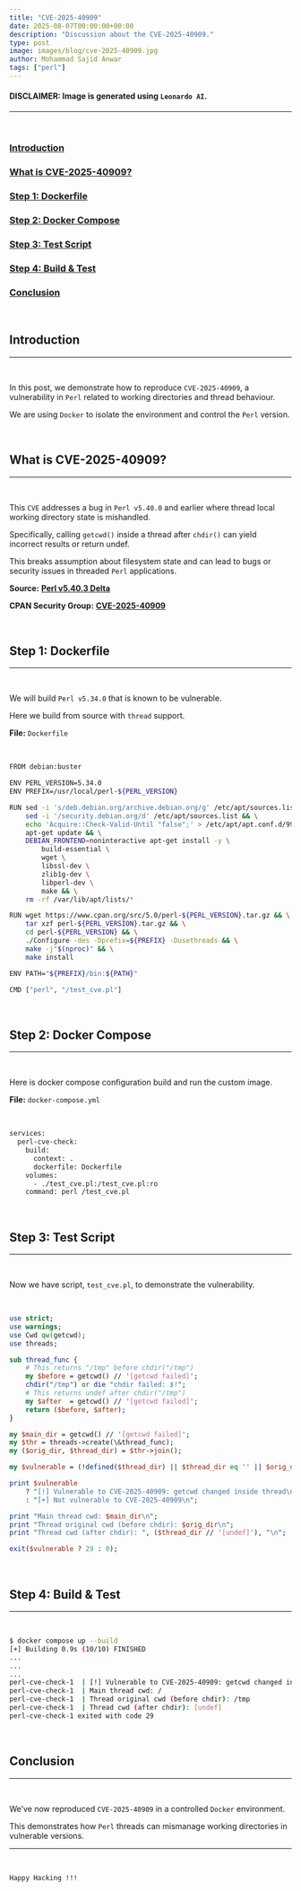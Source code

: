 ```yaml
---
title: "CVE-2025-40909"
date: 2025-08-07T00:00:00+00:00
description: "Discussion about the CVE-2025-40909."
type: post
image: images/blog/cve-2025-40909.jpg
author: Mohammad Sajid Anwar
tags: ["perl"]
---
```


#### **DISCLAIMER:** Image is generated using `Leonardo AI`.
***
<br>

### [Introduction](#introduction)
### [What is CVE-2025-40909?](#what-is-cve-2025-40909)
### [Step 1: Dockerfile](#step-1-dockerfile)
### [Step 2: Docker Compose](#step-2-docker-compose)
### [Step 3: Test Script](#step-3-test-script)
### [Step 4: Build & Test](#step-4-build--test)
### [Conclusion](#conclusion)

<br>

## Introduction
***

<br>

In this post, we demonstrate how to reproduce `CVE-2025-40909`, a vulnerability in `Perl` related to working directories and thread behaviour.

We are using `Docker` to isolate the environment and control the `Perl` version.

<br>

## What is CVE-2025-40909?
***

<br>

This `CVE` addresses a bug in `Perl v5.40.0` and earlier where thread local working directory state is mishandled.

Specifically, calling `getcwd()` inside a thread after `chdir()` can yield incorrect results or return undef.

This breaks assumption about filesystem state and can lead to bugs or security issues in threaded `Perl` applications.

**Source:** [**Perl v5.40.3 Delta**](https://metacpan.org/release/SHAY/perl-5.40.3/view/pod/perldelta.pod)

**CPAN Security Group:** [**CVE-2025-40909**](https://lists.security.metacpan.org/cve-announce/msg/30017499)

<br>

## Step 1: Dockerfile
***

<br>

We will build `Perl v5.34.0` that is known to be vulnerable.

Here we build from source with `thread` support.

**File:** `Dockerfile`

<br>

```bash
FROM debian:buster

ENV PERL_VERSION=5.34.0
ENV PREFIX=/usr/local/perl-${PERL_VERSION}

RUN sed -i 's/deb.debian.org/archive.debian.org/g' /etc/apt/sources.list && \
    sed -i '/security.debian.org/d' /etc/apt/sources.list && \
    echo 'Acquire::Check-Valid-Until "false";' > /etc/apt/apt.conf.d/99no-check-valid-until && \
    apt-get update && \
    DEBIAN_FRONTEND=noninteractive apt-get install -y \
        build-essential \
        wget \
        libssl-dev \
        zlib1g-dev \
        libperl-dev \
        make && \
    rm -rf /var/lib/apt/lists/*

RUN wget https://www.cpan.org/src/5.0/perl-${PERL_VERSION}.tar.gz && \
    tar xzf perl-${PERL_VERSION}.tar.gz && \
    cd perl-${PERL_VERSION} && \
    ./Configure -des -Dprefix=${PREFIX} -Dusethreads && \
    make -j"$(nproc)" && \
    make install

ENV PATH="${PREFIX}/bin:${PATH}"

CMD ["perl", "/test_cve.pl"]
```

<br>

## Step 2: Docker Compose
***

<br>

Here is docker compose configuration build and run the custom image.

**File:** `docker-compose.yml`

<br>

```bash
services:
  perl-cve-check:
    build:
      context: .
      dockerfile: Dockerfile
    volumes:
      - ./test_cve.pl:/test_cve.pl:ro
    command: perl /test_cve.pl
```

<br>

## Step 3: Test Script
***

<br>

Now we have script, `test_cve.pl`, to demonstrate the vulnerability.

<br>

```perl
use strict;
use warnings;
use Cwd qw(getcwd);
use threads;

sub thread_func {
    # This returns "/tmp" before chdir("/tmp")
    my $before = getcwd() // '[getcwd failed]';
    chdir("/tmp") or die "chdir failed: $!";
    # This returns undef after chdir("/tmp")
    my $after  = getcwd() // '[getcwd failed]';
    return ($before, $after);
}

my $main_dir = getcwd() // '[getcwd failed]';
my $thr = threads->create(\&thread_func);
my ($orig_dir, $thread_dir) = $thr->join();

my $vulnerable = (!defined($thread_dir) || $thread_dir eq '' || $orig_dir ne "/");

print $vulnerable
    ? "[!] Vulnerable to CVE-2025-40909: getcwd changed inside thread\n"
    : "[+] Not vulnerable to CVE-2025-40909\n";

print "Main thread cwd: $main_dir\n";
print "Thread original cwd (before chdir): $orig_dir\n";
print "Thread cwd (after chdir): ", ($thread_dir // '[undef]'), "\n";

exit($vulnerable ? 29 : 0);
```

<br>

## Step 4: Build & Test
***

<br>

```bash
$ docker compose up --build
[+] Building 0.9s (10/10) FINISHED
...
...
...
perl-cve-check-1  | [!] Vulnerable to CVE-2025-40909: getcwd changed inside thread
perl-cve-check-1  | Main thread cwd: /
perl-cve-check-1  | Thread original cwd (before chdir): /tmp
perl-cve-check-1  | Thread cwd (after chdir): [undef]
perl-cve-check-1 exited with code 29
```

<br>

## Conclusion
***

<br>

We’ve now reproduced `CVE-2025-40909` in a controlled `Docker` environment.

This demonstrates how `Perl` threads can mismanage working directories in vulnerable versions.

***

<br>

`Happy Hacking !!!`
